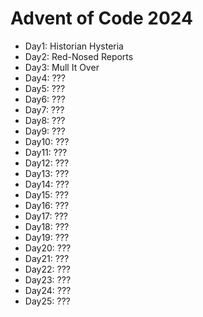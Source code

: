 # Advent of Code 2024

- Day1: Historian Hysteria
- Day2: Red-Nosed Reports
- Day3: Mull It Over
- Day4: ???
- Day5: ???
- Day6: ???
- Day7: ???
- Day8: ???
- Day9: ???
- Day10: ??? 
- Day11: ???
- Day12: ???
- Day13: ???
- Day14: ???
- Day15: ???
- Day16: ???
- Day17: ???
- Day18: ???
- Day19: ???
- Day20: ???
- Day21: ???
- Day22: ???
- Day23: ???
- Day24: ???
- Day25: ???
